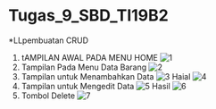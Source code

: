 # Tugas_9_SBD_TI19B2
*LLpembuatan CRUD
1. tAMPILAN AWAL PADA MENU HOME
![1](https://user-images.githubusercontent.com/81581236/125187618-ab12c480-e25a-11eb-84c8-fa83995fad1d.PNG)
2. Tampilan Pada Menu Data Barang
![2](https://user-images.githubusercontent.com/81581236/125187629-bc5bd100-e25a-11eb-97c7-c1c8420d8801.PNG)
3. Tampilan untuk Menambahkan Data
![3](https://user-images.githubusercontent.com/81581236/125187658-e57c6180-e25a-11eb-8861-c6b661dbb243.PNG)
Haial
![4](https://user-images.githubusercontent.com/81581236/125187670-ef9e6000-e25a-11eb-99c1-11cfac28f05c.PNG)
4. Tampilan untuk Mengedit Data
![5](https://user-images.githubusercontent.com/81581236/125187680-fb8a2200-e25a-11eb-9bfd-ce764c9f7c97.PNG)
Hasil
![6](https://user-images.githubusercontent.com/81581236/125187693-0f358880-e25b-11eb-979c-274a0233e21e.PNG)
5. Tombol Delete
![7](https://user-images.githubusercontent.com/81581236/125187702-1c527780-e25b-11eb-9094-9dcdda6480ad.PNG)


